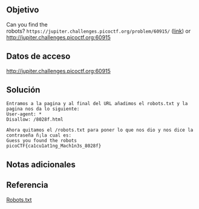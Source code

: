 ## Objetivo
Can you find the robots? `https://jupiter.challenges.picoctf.org/problem/60915/` ([link](https://jupiter.challenges.picoctf.org/problem/60915/)) or http://jupiter.challenges.picoctf.org:60915

## Datos de acceso
http://jupiter.challenges.picoctf.org:60915

## Solución 
```
Entramos a la pagina y al final del URL añadimos el robots.txt y la pagina nos da lo siguiente:
User-agent: *
Disallow: /8028f.html

Ahora quitamos el /robots.txt para poner lo que nos dio y nos dice la contraseña ñ¡la cual es:
Guess you found the robots  
picoCTF{ca1cu1at1ng_Mach1n3s_8028f}
```

## Notas adicionales 


## Referencia 
[Robots.txt](https://es.wikipedia.org/wiki/Est%C3%A1ndar_de_exclusi%C3%B3n_de_robots) 

